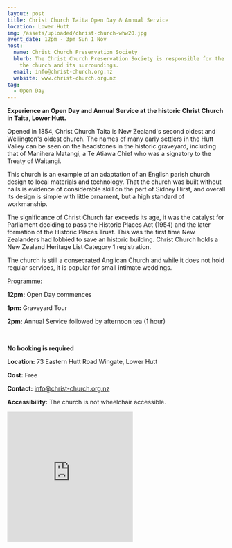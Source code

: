 ```yaml
---
layout: post
title: Christ Church Taita Open Day & Annual Service
location: Lower Hutt
img: /assets/uploaded/christ-church-whw20.jpg
event_date: 12pm - 3pm Sun 1 Nov
host:
  name: Christ Church Preservation Society
  blurb: The Christ Church Preservation Society is responsible for the upkeep of
    the church and its surroundings.
  email: info@christ-church.org.nz
  website: www.christ-church.org.nz
tag:
  - Open Day
---
```

**Experience an Open Day and Annual Service at the historic Christ Church in Taita, Lower Hutt.** 

Opened in 1854, Christ Church Taita is New Zealand's second oldest and Wellington's oldest church. The names of many early settlers in the Hutt Valley can be seen on the headstones in the historic graveyard, including that of Manihera Matangi, a Te Atiawa Chief who was a signatory to the Treaty of Waitangi. 

This church is an example of an adaptation of an English parish church design to local materials and technology. That the church was built without nails is evidence of considerable skill on the part of Sidney Hirst, and overall its design is simple with little ornament, but a high standard of workmanship.

The significance of Christ Church far exceeds its age, it was the catalyst for Parliament deciding to pass the Historic Places Act (1954) and the later formation of the Historic Places Trust. This was the first time New Zealanders had lobbied to save an historic building. Christ Church holds a New Zealand Heritage List Category 1 registration.

The church is still a consecrated Anglican Church and while it does not hold regular services, it is popular for small intimate weddings. 

<u>Programme:</u>

**12pm:** Open Day commences

**1pm:** Graveyard Tour 

**2pm:** Annual Service followed by afternoon tea (1 hour)

<br>

**No booking is required** 

**Location:** 73 Eastern Hutt Road Wingate, Lower Hutt

**Cost:** Free

**Contact:** info@christ-church.org.nz

**Accessibility:** The church is not wheelchair accessible.

<iframe src="https://www.facebook.com/plugins/page.php?href=https%3A%2F%2Fwww.facebook.com%2FChristChurchTaita%2F&tabs=header&width=290&height=300&small_header=false&adapt_container_width=true&hide_cover=false&show_facepile=true&appId" width="290" height="300" style="border:none;overflow:hidden" scrolling="no" frameborder="0" allowTransparency="true" allow="encrypted-media"></iframe>